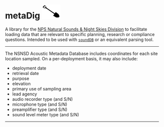 # metaDig  <img src="https://github.com/dbetchkal/metaDig/blob/master/icon.jpg" width="60">
A library for the [NPS Natural Sounds & Night Skies Division](https://www.nps.gov/orgs/1050/index.htm) to facilitate loading data that are relevant to specific planning, research or compliance questions.  Intended to be used with [`soundDB`](https://github.com/gjoseph92/soundDB) or an equivalent parsing tool.

----

The NSNSD Acoustic Metadata Database includes coordinates for each site location sampled. 
On a per-deployment basis, it may also include:

- deployment date
- retrieval date
- purpose
- elevation
- primary use of sampling area
- lead agency
- audio recorder type (and S/N)
- microphone type (and S/N)
- preamplifier type (and S/N)
- sound level meter type (and S/N)

----

